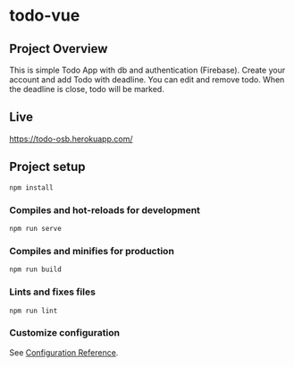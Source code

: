 # todo-vue

## Project Overview
This is simple Todo App with db and authentication (Firebase). Create your account and add Todo with deadline. You can edit and remove todo. When the deadline is close, todo will be marked.

## Live
https://todo-osb.herokuapp.com/
## Project setup
```
npm install
```

### Compiles and hot-reloads for development
```
npm run serve
```

### Compiles and minifies for production
```
npm run build
```

### Lints and fixes files
```
npm run lint
```

### Customize configuration
See [Configuration Reference](https://cli.vuejs.org/config/).
